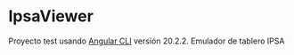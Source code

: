 # IpsaViewer

Proyecto test usando [Angular CLI](https://github.com/angular/angular-cli) versión 20.2.2.
Emulador de tablero IPSA
